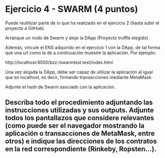 # Ejercicio 4 - SWARM (4 puntos)

Puede reutilizar parte de lo que ha realizado en el ejercicio 2 (hasta subir el proyecto a GitHub).

Arranque un nodo de Swarm y aloje la DApp (Proyecto truffle elegido).

Además, vincule el ENS adquirido en el ejercicio 1 con la DApp, de tal forma que una url como la de a continuación muestre la aplicación. Por ejemplo:

http://localhost:8500/bzz:/swarmtest.test/index.html

Una vez alojada la DApp, debe ser capaz de utilizar la aplicación al igual que en localhost, es decir, firmando transacciones mediante MetaMask.

Adjunte el hash de Swarm asociado con la aplicación.

Describa todo el procedimiento adjuntando las instrucciones utilizadas y sus outputs. Adjunte todos los pantallazos que considere relevantes (como puede ser el navegador mostrando la aplicación o transacciones de MetaMask, entre otros) e indique las direcciones de los contratos en la red correspondiente (Rinkeby, Ropsten...).
---
